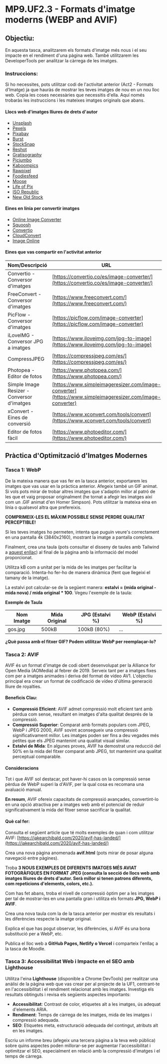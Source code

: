 # MP9.UF2.3 - Formats d'imatge moderns (WEBP and AVIF)

## Objectiu:

En aquesta tasca, analitzarem els formats d'imatge més nous i el seu impacte en el rendiment d'una pàgina web. També utilitzarem les DeveloperTools per analitzar la càrrega de les imatges.

### Instruccions:

Si ho necessites, pots utilitzar codi de l'activitat anterior (Act2 - Formats d'Imatge) ja que hauràs de mostrar les teves imatges de nou en un nou lloc web. Copia les coses necessàries que necessitis d'ella. Aquí només trobaràs les instruccions i les mateixes imatges originals que abans.

#### Llocs web d'imatges lliures de drets d'autor

- [Unsplash](https://unsplash.com/)
- [Pexels](https://www.pexels.com/)
- [Pixabay](https://pixabay.com/)
- [Burst](https://burst.shopify.com/)
- [StockSnap](https://stocksnap.io/)
- [Reshot](https://www.reshot.com/)
- [Gratisography](https://gratisography.com/)
- [Picjumbo](https://picjumbo.com/)
- [Kaboompics](https://kaboompics.com/)
- [Rawpixel](https://www.rawpixel.com/)
- [Foodiesfeed](https://www.foodiesfeed.com/)
- [Moose](https://photos.icons8.com/)
- [Life of Pix](https://www.lifeofpix.com/)
- [ISO Republic](https://isorepublic.com/)
- [New Old Stock](https://nos.twnsnd.co/)

#### Eines en línia per convertir imatges

- [Online Image Converter](https://image.online-convert.com/)
- [Squoosh](https://squoosh.app/)
- [Convertio](https://convertio.co/es)
- [CloudConvert](https://cloudconvert.com)
- [Image Online](https://image.online-convert.com)

#### Eines que vas compartir en l'activitat anterior


| Nom/Descripció | URL |
|----------------|-----|
| Convertio - Conversor d'imatges | [https://convertio.co/es/image-converter/](https://convertio.co/es/image-converter/) |
| FreeConvert - Conversor d'imatges | [https://www.freeconvert.com/](https://www.freeconvert.com/) |
| PicFlow - Conversor d'imatges | [https://picflow.com/image-converter](https://picflow.com/image-converter) |
| iLoveIMG - Conversor JPG a imatges | [https://www.iloveimg.com/jpg-to-image](https://www.iloveimg.com/jpg-to-image) |
| CompressJPEG | [https://compressjpeg.com/es/](https://compressjpeg.com/es/) |
| Photopea - Editor de fotos | [https://www.photopea.com/](https://www.photopea.com/) |
| Simple Image Resizer - Conversor d'imatges | [https://www.simpleimageresizer.com/image-converter](https://www.simpleimageresizer.com/image-converter) |
| xConvert - Eines de conversió | [https://www.xconvert.com/tools/convert](https://www.xconvert.com/tools/convert) |
| Editor de fotos fàcil | [https://www.photoeditor.com/](https://www.photoeditor.com/) |


## Pràctica d'Optimització d'Imatges Modernes

### Tasca 1: WebP

De la mateixa manera que vas fer en la tasca anterior, exportarem les imatges que vas usar en la pràctica anterior. Afegeix també un GIF animat. Si vols pots mirar de trobar altres imatges que s'adaptin millor al patró de les que et vaig proposar originalment (he tornat a afegir les imatges així com un .GIF animat d'en Homer Simpson). Pots utilitzar la mateixa eina en línia o qualsevol altra que prefereixis.

**COMPRIMEIX-LES EL MÀXIM POSSIBLE SENSE PERDRE QUALITAT PERCEPTIBLE!**

Si les teves imatges ho permeten, intenta que puguin veure's correctament en una pantalla 4k (3840x2160), mostrant la imatge a pantalla completa.

Finalment, crea una taula (pots consultar el disseny de taules amb Tailwind a [aquest enllaç](https://tailwindcss.com/docs/table-layout)) al final de la pàgina amb la informació del model proporcionat.

Utilitza kB com a unitat per la mida de les imatges per facilitar la comparació. Intenta-ho fer-ho de manera dinàmica (fent que llegeixi el tamany de la imatge).

La estalvi pot calcular-se de la següent manera: **estalvi = (mida original - mida nova) / mida original \* 100**. Vegeu l'exemple de la taula:

**Exemple de Taula**

| Nom Imatge | Mida Original | JPG (Estalvi %) | WebP (Estalvi %) |
| ---------- | ------------- | --------------- | ---------------- |
| gos.jpg    | 500kB         | 100kB (80%)     | ...              |

**¿Què passa amb el fitxer GIF? Podem utilitzar WebP per reemplaçar-lo?**

### Tasca 2: AVIF

AVIF és un format d'imatge de codi obert desenvolupat per la Alliance for Open Media (AOMedia) al febrer de 2019. Serveix tant per a imatges fixes com per a imatges animades i deriva del format de vídeo AV1. L'objectiu principal era crear un format de codificació de vídeo d'última generació lliure de royalties.

#### Beneficis Clau:

- **Compressió Eficient**: AVIF admet compressió molt eficient tant amb pèrdua com sense, resultant en imatges d'alta qualitat després de la compressió.
- **Compressió Superior**: Comparat amb formats populars com JPEG, WebP i JPEG 2000, AVIF sovint aconsegueix una compressió significativament millor. Les imatges poden ser fins a deu vegades més petites que els JPEG mantenint una qualitat visual similar.
- **Estalvi de Mida**: En algunes proves, AVIF ha demostrat una reducció del 50% en la mida del fitxer comparat amb JPEG, tot mantenint una qualitat perceptual comparable.

#### Consideracions

Tot i que AVIF sol destacar, pot haver-hi casos on la compressió sense pèrdua de WebP superi la d'AVIF, per la qual cosa es recomana una avaluació manual.

**En resum**, AVIF ofereix capacitats de compressió avançades, convertint-lo en una opció atractiva per a imatges web amb el potencial de reduir significativament la mida del fitxer sense sacrificar la qualitat.

#### Què cal fer:

Consulta el següent article que té molts exemples de quan i com utilitzar AVIF: [https://jakearchibald.com/2020/avif-has-landed/](https://jakearchibald.com/2020/avif-has-landed/)

Crea una nova pàgina anomenada **avif.html** (pots mirar de posar alguna navegació entre pàgines).

Troba **3 NOUS EXEMPLES DE DIFERENTS IMATGES MÉS AVIAT FOTOGRÀFIQUES EN FORMAT JPEG (consulta la secció de llocs web amb imatges lliures de drets d'autor. Serà millor si tenen patrons diferents, com repeticions d'elements, colors, etc.).**

Com has fet abans, troba el nivell de compressió òptim per a les imatges per tal de mostrar-les en una pantalla gran i utilitza els formats **JPG, WebP i AVIF**.

Crea una nova taula com la de la tasca anterior per mostrar els resultats i les diferències respecte la imatge original.

Explica el que has pogut observar, les diferències, si AVIF és una bona substitució per a WebP, etc.

Publica el lloc web a **GitHub Pages, Netlify o Vercel** i comparteix l'enllaç a la tasca de Moodle.

### Tasca 3: Accessibilitat Web i Impacte en el SEO amb Lighthouse

Utilitza l'eina **Lighthouse** (disponible a Chrome DevTools) per realitzar una anàlisi de la pàgina web que vas crear per al projecte de la UF1, centrant-te en l'accessibilitat i el rendiment relacionat amb les imatges. Investiga els resultats obtinguts i revisa els següents aspectes importants:

- **Accessibilitat**: Contrast de color, etiquetes alt a les imatges, ús adequat d'elements ARIA.
- **Rendiment**: Temps de càrrega de les imatges, mida de les imatges i compressió adequada.
- **SEO**: Etiquetes meta, estructuració adequada del contingut, atributs alt en les imatges.

Escriu un informe breu (afegeix una tercera pàgina a la teva web pública) sobre quins aspectes poden millorar-se per augmentar l'accessibilitat i optimitzar el SEO, especialment en relació amb la compressió d'imatges i el temps de càrrega.
